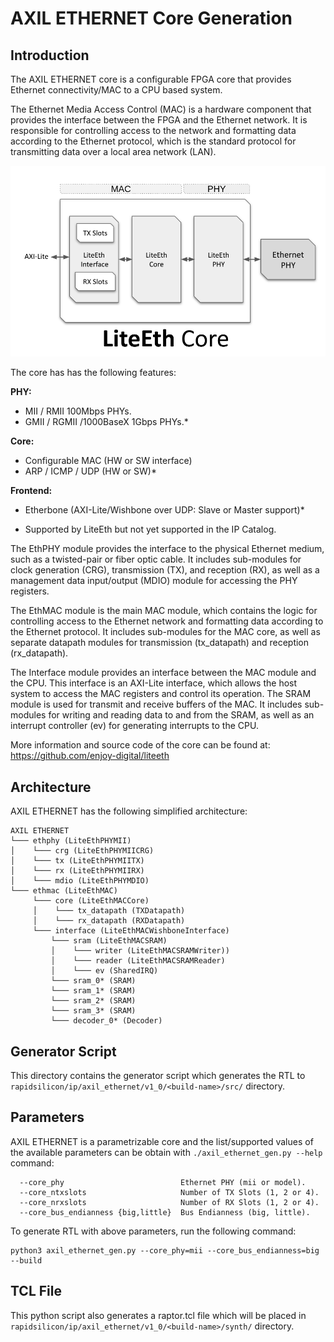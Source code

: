 # AXIL ETHERNET Core Generation

## Introduction


The AXIL ETHERNET core is a configurable FPGA core that provides Ethernet connectivity/MAC to a CPU based system.

The Ethernet Media Access Control (MAC) is a hardware component that provides the interface between the FPGA and the Ethernet network. It is responsible for controlling access to the network and formatting data according to the Ethernet protocol, which is the standard protocol for transmitting data over a local area network (LAN).

![](axil_ethernet_architecture.png)

The core has  has the following features:

**PHY:**
 - MII / RMII 100Mbps PHYs.
 - GMII / RGMII /1000BaseX 1Gbps PHYs.*

**Core:**
 - Configurable MAC (HW or SW interface)
 - ARP / ICMP / UDP (HW or SW)*

**Frontend:**
 - Etherbone (AXI-Lite/Wishbone over UDP: Slave or Master support)*

* Supported by LiteEth but not yet supported in the IP Catalog.


The EthPHY module provides the interface to the physical Ethernet medium, such as a twisted-pair or fiber optic cable. It includes sub-modules for clock generation (CRG), transmission (TX), and reception (RX), as well as a management data input/output (MDIO) module for accessing the PHY registers.

The EthMAC module is the main MAC module, which contains the logic for controlling access to the Ethernet network and formatting data according to the Ethernet protocol. It includes sub-modules for the MAC core, as well as separate datapath modules for transmission (tx_datapath) and reception (rx_datapath).

The Interface module provides an interface between the MAC module and the CPU. This interface is an AXI-Lite interface, which allows the host system to access the MAC registers and control its operation. The SRAM module is used for transmit and receive buffers of the MAC. It includes sub-modules for writing and reading data to and from the SRAM, as well as an interrupt controller (ev) for generating interrupts to the CPU.

More information and source code of the core can be found at: https://github.com/enjoy-digital/liteeth

## Architecture

AXIL ETHERNET has the following simplified architecture:

```
AXIL ETHERNET
└─── ethphy (LiteEthPHYMII)
│    └─── crg (LiteEthPHYMIICRG)
│    └─── tx (LiteEthPHYMIITX)
│    └─── rx (LiteEthPHYMIIRX)
│    └─── mdio (LiteEthPHYMDIO)
└─── ethmac (LiteEthMAC)
     └─── core (LiteEthMACCore)
     │    └─── tx_datapath (TXDatapath)
     │    └─── rx_datapath (RXDatapath)
     └─── interface (LiteEthMACWishboneInterface)
         └─── sram (LiteEthMACSRAM)
         │    └─── writer (LiteEthMACSRAMWriter))
         │    └─── reader (LiteEthMACSRAMReader)
         │    └─── ev (SharedIRQ)
         └─── sram_0* (SRAM)
         └─── sram_1* (SRAM)
         └─── sram_2* (SRAM)
         └─── sram_3* (SRAM)
         └─── decoder_0* (Decoder)
```

## Generator Script
This directory contains the generator script which generates the RTL to `rapidsilicon/ip/axil_ethernet/v1_0/<build-name>/src/` directory.

## Parameters
AXIL ETHERNET is a parametrizable core and the list/supported values of the available parameters can be
obtain with `./axil_ethernet_gen.py --help` command:

```
  --core_phy                          Ethernet PHY (mii or model).
  --core_ntxslots                     Number of TX Slots (1, 2 or 4).
  --core_nrxslots                     Number of RX Slots (1, 2 or 4).
  --core_bus_endianness {big,little}  Bus Endianness (big, little).
```

To generate RTL with above parameters, run the following command:
```
python3 axil_ethernet_gen.py --core_phy=mii --core_bus_endianness=big --build
```

## TCL File
This python script also generates a raptor.tcl file which will be placed in `rapidsilicon/ip/axil_ethernet/v1_0/<build-name>/synth/` directory.
